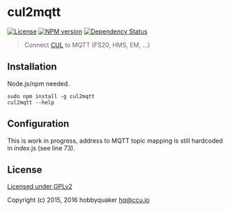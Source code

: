 # cul2mqtt

[![License][gpl-badge]][gpl-url]
[![NPM version](https://badge.fury.io/js/cul2mqtt.svg)](http://badge.fury.io/js/cul2mqtt)
[![Dependency Status](https://img.shields.io/gemnasium/hobbyquaker/cul2mqtt.svg?maxAge=2592000)](https://gemnasium.com/github.com/hobbyquaker/cul2mqtt)

> Connect [CUL](http://shop.busware.de/product_info.php/products_id/29) to MQTT (FS20, HMS, EM, ...)

## Installation

Node.js/npm needed.

```
sudo npm install -g cul2mqtt
cul2mqtt --help
```

## Configuration

This is work in progress, address to MQTT topic mapping is still hardcoded in index.js (see line 73).

## License

[Licensed under GPLv2](LICENSE)

Copyright (c) 2015, 2016 hobbyquaker <hq@ccu.io>

[gpl-badge]: https://img.shields.io/badge/License-GPL-blue.svg?style=flat
[gpl-url]: LICENSE
